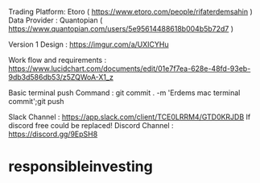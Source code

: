 Trading Platform: Etoro ( https://www.etoro.com/people/rifaterdemsahin )
Data Provider : Quantopian ( https://www.quantopian.com/users/5e95614488618b004b5b72d7 )


Version 1 Design : https://imgur.com/a/UXICYHu

Work flow and requirements : https://www.lucidchart.com/documents/edit/01e7f7ea-628e-48fd-93eb-9db3d586db53/z5ZQWoA-X1_z

Basic terminal push Command : git commit . -m 'Erdems mac terminal commit';git push

Slack Channel : https://app.slack.com/client/TCE0LRRM4/GTD0KRJDB
If discord free could be replaced!
Discord Channel : https://discord.gg/9EpSH8

# responsibleinvesting
